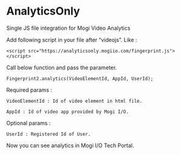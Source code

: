 # AnalyticsOnly

Single JS file integration for Mogi Video Analytics


Add following script in your file after “videojs”. Like :


    <script src="https://analyticsonly.mogiio.com/fingerprint.js"> </script>


Call below function and pass the parameter. 


    Fingerprint2.analytics(VideoElementId, AppId, UserId);


Required params : 

    VideoElementId : Id of video element in html file. 

    AppId : Id of video app provided by Mogi I/O.

Optional params : 

    UserId : Registered Id of User. 


Now you can see analytics in Mogi I/O Tech Portal.
